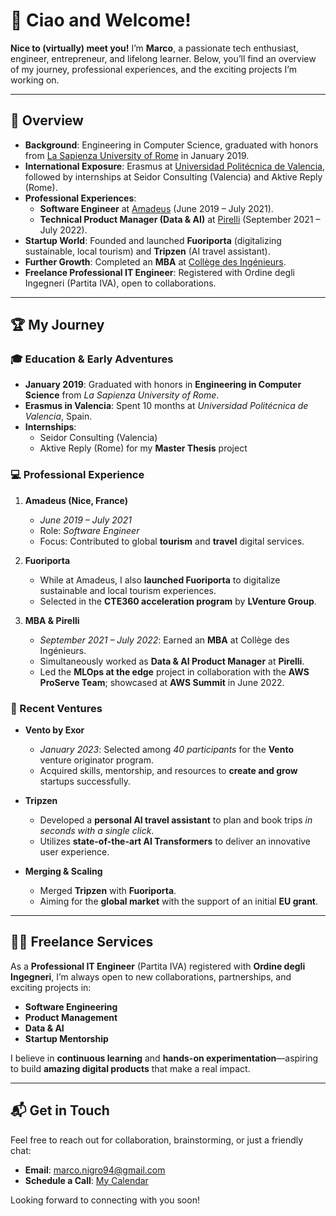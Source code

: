 # 👋 Ciao and Welcome!

**Nice to (virtually) meet you!** I’m **Marco**, a passionate tech enthusiast, engineer, entrepreneur, and lifelong learner. Below, you’ll find an overview of my journey, professional experiences, and the exciting projects I’m working on.

---

## 🚀 Overview

- **Background**: Engineering in Computer Science, graduated with honors from [La Sapienza University of Rome](https://www.uniroma1.it/en) in January 2019.  
- **International Exposure**: Erasmus at [Universidad Politécnica de Valencia](https://www.upv.es/), followed by internships at Seidor Consulting (Valencia) and Aktive Reply (Rome).  
- **Professional Experiences**:  
  - **Software Engineer** at [Amadeus](https://amadeus.com/) (June 2019 – July 2021).  
  - **Technical Product Manager (Data & AI)** at [Pirelli](https://www.pirelli.com/) (September 2021 – July 2022).  
- **Startup World**: Founded and launched **Fuoriporta** (digitalizing sustainable, local tourism) and **Tripzen** (AI travel assistant).  
- **Further Growth**: Completed an **MBA** at [Collège des Ingénieurs](https://www.cdi.eu/).  
- **Freelance Professional IT Engineer**: Registered with Ordine degli Ingegneri (Partita IVA), open to collaborations.  

---

## 🏆 My Journey

### 🎓 Education & Early Adventures
- **January 2019**: Graduated with honors in **Engineering in Computer Science** from *La Sapienza University of Rome*.  
- **Erasmus in Valencia**: Spent 10 months at *Universidad Politécnica de Valencia*, Spain.  
- **Internships**:  
  - Seidor Consulting (Valencia)  
  - Aktive Reply (Rome) for my **Master Thesis** project  

### 💻 Professional Experience
1. **Amadeus (Nice, France)**  
   - *June 2019 – July 2021*  
   - Role: *Software Engineer*  
   - Focus: Contributed to global **tourism** and **travel** digital services.  

2. **Fuoriporta**  
   - While at Amadeus, I also **launched Fuoriporta** to digitalize sustainable and local tourism experiences.  
   - Selected in the **CTE360 acceleration program** by **LVenture Group**.  

3. **MBA & Pirelli**  
   - *September 2021 – July 2022*: Earned an **MBA** at Collège des Ingénieurs.  
   - Simultaneously worked as **Data & AI Product Manager** at **Pirelli**.  
   - Led the **MLOps at the edge** project in collaboration with the **AWS ProServe Team**; showcased at **AWS Summit** in June 2022.  

### 🌱 Recent Ventures
- **Vento by Exor**  
  - *January 2023*: Selected among *40 participants* for the **Vento** venture originator program.  
  - Acquired skills, mentorship, and resources to **create and grow** startups successfully.  

- **Tripzen**  
  - Developed a **personal AI travel assistant** to plan and book trips *in seconds with a single click*.  
  - Utilizes **state-of-the-art AI Transformers** to deliver an innovative user experience.  

- **Merging & Scaling**  
  - Merged **Tripzen** with **Fuoriporta**.  
  - Aiming for the **global market** with the support of an initial **EU grant**.  

---

## 👨‍💻 Freelance Services

As a **Professional IT Engineer** (Partita IVA) registered with **Ordine degli Ingegneri**, I’m always open to new collaborations, partnerships, and exciting projects in:

- **Software Engineering**  
- **Product Management**  
- **Data & AI**  
- **Startup Mentorship**  

I believe in **continuous learning** and **hands-on experimentation**—aspiring to build **amazing digital products** that make a real impact.

---

## 📬 Get in Touch

Feel free to reach out for collaboration, brainstorming, or just a friendly chat:

- **Email**: [marco.nigro94@gmail.com](mailto:marco.nigro94@gmail.com)  
- **Schedule a Call**: [My Calendar](https://calendar.app.google/UuWkQgUx9gevCNV49)

Looking forward to connecting with you soon!
